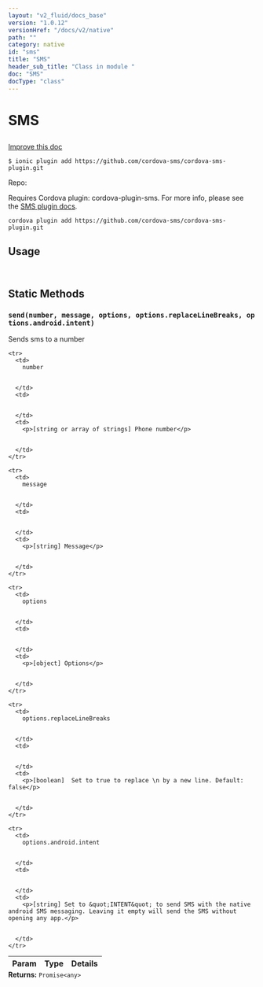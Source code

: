 ```yaml
---
layout: "v2_fluid/docs_base"
version: "1.0.12"
versionHref: "/docs/v2/native"
path: ""
category: native
id: "sms"
title: "SMS"
header_sub_title: "Class in module "
doc: "SMS"
docType: "class"
---
```









<h1 class="api-title">


SMS






</h1>

<a class="improve-v2-docs" href='http://github.com/driftyco/ionic-native/edit/master/src/plugins/sms.ts#L20'>
Improve this doc
</a>





<!-- decorators -->

<pre><code>$ ionic plugin add https://github.com/cordova-sms/cordova-sms-plugin.git</code></pre>
<p>Repo:
<a href="">

</a>
</p>

<!-- description -->

<p>Requires Cordova plugin: cordova-plugin-sms. For more info, please see the <a href="https://github.com/cordova-sms/cordova-sms-plugin">SMS plugin docs</a>.</p>
<pre><code>cordova plugin add https://github.com/cordova-sms/cordova-sms-plugin.git
</code></pre>

<!-- @usage tag -->

<h2>Usage</h2>

<pre><code class="lang-js">
</code></pre>




<!-- @property tags -->
<h2>Static Methods</h2>
<div id="send"></div>
<h3><code>send(number,&nbsp;message,&nbsp;options,&nbsp;options.replaceLineBreaks,&nbsp;options.android.intent)</code>
  
</h3>

Sends sms to a number


<table class="table param-table" style="margin:0;">
  <thead>
    <tr>
      <th>Param</th>
      <th>Type</th>
      <th>Details</th>
    </tr>
  </thead>
  <tbody>
    
    <tr>
      <td>
        number
        
        
      </td>
      <td>
        
  
      </td>
      <td>
        <p>[string or array of strings] Phone number</p>

        
      </td>
    </tr>
    
    <tr>
      <td>
        message
        
        
      </td>
      <td>
        
  
      </td>
      <td>
        <p>[string] Message</p>

        
      </td>
    </tr>
    
    <tr>
      <td>
        options
        
        
      </td>
      <td>
        
  
      </td>
      <td>
        <p>[object] Options</p>

        
      </td>
    </tr>
    
    <tr>
      <td>
        options.replaceLineBreaks
        
        
      </td>
      <td>
        
  
      </td>
      <td>
        <p>[boolean]  Set to true to replace \n by a new line. Default: false</p>

        
      </td>
    </tr>
    
    <tr>
      <td>
        options.android.intent
        
        
      </td>
      <td>
        
  
      </td>
      <td>
        <p>[string] Set to &quot;INTENT&quot; to send SMS with the native android SMS messaging. Leaving it empty will send the SMS without opening any app.</p>

        
      </td>
    </tr>
    
  </tbody>
</table>





<div class="return-value" markdown="1">
<i class="icon ion-arrow-return-left"></i>
<b>Returns:</b> 
  <code>Promise&lt;any&gt;</code> 
</div>




<!-- methods on the class --><!-- related link --><!-- end content block -->


<!-- end body block -->

